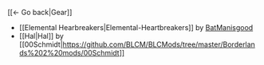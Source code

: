 [[← Go back|Gear]]

* [[Elemental Hearbreakers|Elemental-Heartbreakers]] by [BatManisgood](https://github.com/BLCM/BLCMods/tree/master/Borderlands%202%20mods/BatManisgood)
* [[Hal|Hal]] by [[00Schmidt|https://github.com/BLCM/BLCMods/tree/master/Borderlands%202%20mods/00Schmidt]]